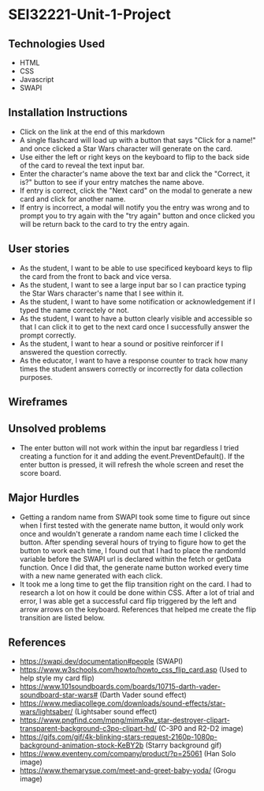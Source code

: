# SEI32221-Unit-1-Project


## Technologies Used

* HTML
* CSS
* Javascript
* SWAPI

## Installation Instructions

* Click on the link at the end of this markdown
* A single flashcard will load up with a button that says "Click for a name!" and once clicked a Star Wars character will generate on the card.
* Use either the left or right keys on the keyboard to flip to the back side of the card to reveal the text input bar.
* Enter the character's name above the text bar and click the "Correct, it is?" button to see if your entry matches the name above. 
* If entry is correct, click the "Next card" on the modal to generate a new card and click for another name. 
* If entry is incorrect, a modal will notify you the entry was wrong and to prompt you to try again with the "try again" button and once clicked you will be return back to the card to try the entry again. 

## User stories

* As the student, I want to be able to use specificed keyboard keys to flip the card from the front to back and vice versa.
* As the student, I want to see a large input bar so I can practice typing the Star Wars character's name that I see within it. 
* As the student, I want to have some notification or acknowledgement if I typed the name correctely or not. 
* As the student, I want to have a button clearly visible and accessible so that I can click it to get to the next card once I successfully answer the prompt correctly. 
* As the student, I want to hear a sound or positive reinforcer if I answered the question correctly.
* As the educator, I want to have a response counter to track how many times the student answers correctly or incorrectly for data collection purposes. 

## Wireframes

## Unsolved problems

* The enter button will not work within the input bar regardless I tried creating a function for it and adding the event.PreventDefault(). If the enter button is pressed, it will refresh the whole screen and reset the score board. 

## Major Hurdles

* Getting a random name from SWAPI took some time to figure out since when I first tested with the generate name button, it would only work once and wouldn't generate a random name each time I clicked the button. After spending several hours of trying to figure how to get the button to work each time, I found out that I had to place the randomId variable before the SWAPI url is declared within the fetch or getData function. Once I did that, the generate name button worked every time with a new name generated with each click. 
* It took me a long time to get the flip transition right on the card. I had to research a lot on how it could be done within CSS. After a lot of trial and error, I was able get a successful card flip triggered by the left and arrow arrows on the keyboard. References that helped me create the flip transition are listed below.  

## References

* https://swapi.dev/documentation#people (SWAPI)
* https://www.w3schools.com/howto/howto_css_flip_card.asp (Used to help style my card flip)
* https://www.101soundboards.com/boards/10715-darth-vader-soundboard-star-wars# (Darth Vader sound effect)
* https://www.mediacollege.com/downloads/sound-effects/star-wars/lightsaber/ (Lightsaber sound effect)
* https://www.pngfind.com/mpng/mimxRw_star-destroyer-clipart-transparent-background-c3po-clipart-hd/ (C-3P0 and R2-D2 image)
* https://gifs.com/gif/4k-blinking-stars-request-2160p-1080p-background-animation-stock-KeBY2b (Starry background gif)
* https://www.eventeny.com/company/product/?p=25061 (Han Solo image)
* https://www.themarysue.com/meet-and-greet-baby-yoda/ (Grogu image)

